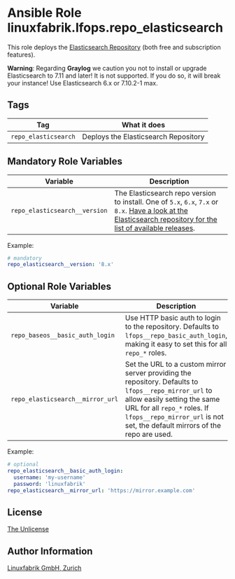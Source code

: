 # Ansible Role linuxfabrik.lfops.repo_elasticsearch

This role deploys the [Elasticsearch Repository](https://www.elastic.co/guide/en/elasticsearch/reference/current/rpm.html#rpm-repo) (both free and subscription features).

**Warning**: Regarding **Graylog** we caution you not to install or upgrade Elasticsearch to 7.11 and later! It is not supported. If you do so, it will break your instance! Use Elasticsearch 6.x or 7.10.2-1 max.


## Tags

| Tag                  | What it does                         |
| ---                  | ------------                         |
| `repo_elasticsearch` | Deploys the Elasticsearch Repository |


## Mandatory Role Variables

| Variable | Description |
| -------- | ----------- |
| `repo_elasticsearch__version` | The Elasticsearch repo version to install. One of `5.x`, `6.x`, `7.x` or `8.x`. [Have a look at the Elasticsearch repository for the list of available releases](https://www.elastic.co/downloads/past-releases#elasticsearch). |

Example:
```yaml
# mandatory
repo_elasticsearch__version: '8.x'
```

## Optional Role Variables

| Variable | Description | Default Value |
| -------- | ----------- | ------------- |
| `repo_baseos__basic_auth_login` | Use HTTP basic auth to login to the repository. Defaults to `lfops__repo_basic_auth_login`, making it easy to set this for all `repo_*` roles. | `{{ lfops__repo_basic_auth_login \| default("") }}` |
| `repo_elasticsearch__mirror_url` | Set the URL to a custom mirror server providing the repository. Defaults to `lfops__repo_mirror_url` to allow easily setting the same URL for all `repo_*` roles. If `lfops__repo_mirror_url` is not set, the default mirrors of the repo are used. | `'{{ lfops__repo_mirror_url | default("") }}'` |

Example:
```yaml
# optional
repo_elasticsearch__basic_auth_login:
  username: 'my-username'
  password: 'linuxfabrik'
repo_elasticsearch__mirror_url: 'https://mirror.example.com'
```


## License

[The Unlicense](https://unlicense.org/)


## Author Information

[Linuxfabrik GmbH, Zurich](https://www.linuxfabrik.ch)

